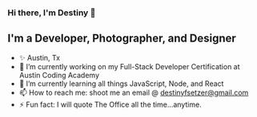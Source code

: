 ### Hi there, I'm Destiny 👋

## I'm a Developer, Photographer, and Designer 
- ✨ Austin, Tx
- 🔭 I’m currently working on my Full-Stack Developer Certification at Austin Coding Academy
- 🌱 I’m currently learning all things JavaScript, Node, and React
- 📫 How to reach me: shoot me an email @ destinyfsetzer@gmail.com
- ⚡ Fun fact: I will quote The Office all the time...anytime.


<!--
**destinyfsetzer/destinyfsetzer** is a ✨ _special_ ✨ repository because its `README.md` (this file) appears on your GitHub profile.
Here are some ideas to get you started:
-->
